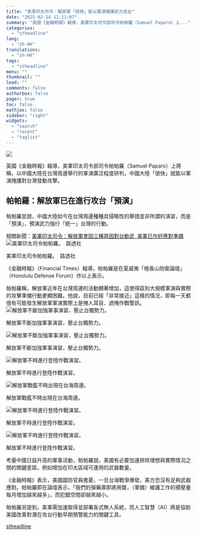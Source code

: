 ```yaml
---
title: "美軍印太司令：解放軍「很快」能以軍演掩護武力攻台"
date: "2025-02-14 11:11:07"
summary: "英國《金融時報》報導，美軍印太司令部司令帕帕羅（Samuel Paparo）上..."
categories:
  - "stheadline"
lang:
  - "zh-HK"
translations:
  - "zh-HK"
tags:
  - "stheadline"
menu: ""
thumbnail: ""
lead: ""
comments: false
authorbox: false
pager: true
toc: false
mathjax: false
sidebar: "right"
widgets:
  - "search"
  - "recent"
  - "taglist"
---
```


![](https://image.stheadline.com/f/680p0/0x0/100/none/3d44dc6c012a2abd992a3a25cea450e0/stheadline/inewsmedia/20250214/_2025021411075651346.jpg)






英國《金融時報》報導，美軍印太司令部司令帕帕羅（Samuel Paparo）上將稱，以中國大陸在台灣周邊舉行的軍演廣泛程度研判，中國大陸「很快」就能以軍演掩護對台灣發動攻擊。

帕帕羅：解放軍已在進行攻台「預演」
-----------------

帕帕羅並說，中國大陸如今在台灣周邊種種具侵略性的舉措並非所謂的演習，而是「預演」，預演武力強行「統一」台灣的行動。

相關新聞：[美軍印太司令：解放軍會因三種原因對台動武  美軍已作好應對準備](https://www.stheadline.com/china-taiwan/3403287/%E7%BE%8E%E8%BB%8D%E5%8D%B0%E5%A4%AA%E5%8F%B8%E4%BB%A4%E8%A7%A3%E6%94%BE%E8%BB%8D%E6%9C%83%E5%9B%A0%E4%B8%89%E7%A8%AE%E5%8E%9F%E5%9B%A0%E5%B0%8D%E5%8F%B0%E5%8B%95%E6%AD%A6-%E7%BE%8E%E8%BB%8D%E5%B7%B2%E4%BD%9C%E5%A5%BD%E6%87%89%E5%B0%8D%E6%BA%96%E5%82%99)
 ![美軍印太司令帕帕羅。　路透社](https://image.hkhl.hk/f/1024p0/0x0/100/none/11e0ce8b77f8cd7b4fb5fc5ed443b63a/2024-11/2024-08-27T062305Z_1616224976_RC23O9A9ZNE3_RTRMADP_3_PHILIPPINES-USA-DEFENCE.JPG)


美軍印太司令帕帕羅。　路透社




《金融時報》（Financial Times）報導，帕帕羅是在夏威夷「檀香山防衛論壇」（Honolulu Defense Forum）作以上表示。

帕帕羅稱，解放軍近年在台灣周邊的活動顯著增加，這使得區別大規模軍演與實際的攻擊準備行動更顯困難。他說，目前已經「非常接近」這樣的情況，即每一天都很有可能發生解放軍軍演實際上是掩人耳目、遮掩作戰警訊。
 ![解放軍不斷加強軍事演習，壓止台獨勢力。](https://image.hkhl.hk/f/1024p0/0x0/100/none/83f0d3f0bea97b945e8ef5813e06544b/2025-01/CN-DRILL-210330-23.jpg)


解放軍不斷加強軍事演習，壓止台獨勢力。



 ![解放軍不斷加強軍事演習，壓止台獨勢力。](https://image.hkhl.hk/f/1024p0/0x0/100/none/06cb979a84bb28a4dba28eaa4365184b/2025-01/008aq8oQgy1hpxhex3ldaj31hb0zkq9e_0.jpg)


解放軍不斷加強軍事演習，壓止台獨勢力。




 ![解放軍不時進行登陸作戰演習。](https://image.hkhl.hk/f/1024p0/0x0/100/none/a47246688a8462c1bff5c48cf1e69213/2025-02/0214014.jpg)


解放軍不時進行登陸作戰演習。



 ![解放軍戰艦不時出現在台海周邊。](https://image.hkhl.hk/f/1024p0/0x0/100/none/a9f2980739a7274bea27f83bdb9dcdec/2025-02/0214015.jpg)


解放軍戰艦不時出現在台海周邊。



 ![解放軍不時進行登陸作戰演習。](https://image.hkhl.hk/f/1024p0/0x0/100/none/6aa745c98e3f70a6b3a81e8d78ba0ef8/2025-02/0214016.jpg)


解放軍不時進行登陸作戰演習。



 ![解放軍不時進行登陸作戰演習。](https://image.hkhl.hk/f/1024p0/0x0/100/none/110e223d53ad69c11a7e6ecd5d756a78/2025-02/0214017.jpg)


解放軍不時進行登陸作戰演習。




考量中國日益升高的軍事活動，帕帕羅說，美國有必要加速排除理想與實際情況之間的關鍵差距，例如增加在印太區域可運用的武器數量。

《金融時報》表示，美國國防官員擔憂，一旦台海戰爭爆發，美方恐沒有足夠武器應對。帕帕羅即在論壇表示，「我們的彈藥庫即將用罄，（軍備）維護工作的積壓量每月增加越來越多」，而犯錯空間卻越來越小。

帕帕羅另提到，美軍需加速取得並部署各式無人系統，而人工智慧（AI）將是協助美國改善對潛在攻台行動早期預警能力的關鍵工具。

[stheadline](https://std.stheadline.com/realtime/article/2052721/即時-中國-美軍印太司令-解放軍-很快-能以軍演掩護武力攻台)
